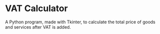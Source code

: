 # VAT Calculator

A Python program, made with Tkinter, to calculate the total price of goods and services after VAT is added.
